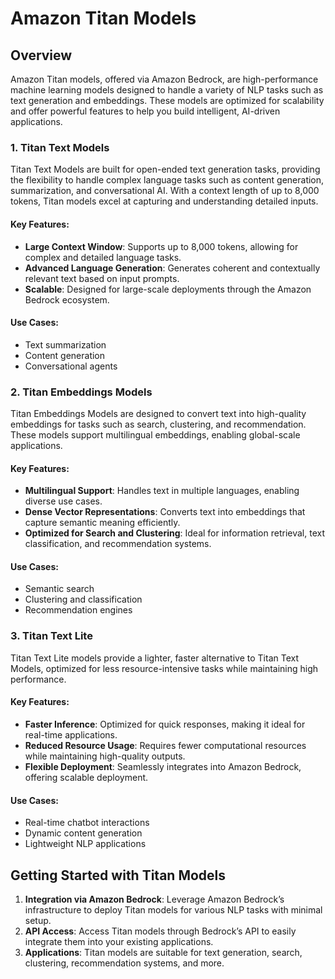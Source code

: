 # Amazon Titan Models

## Overview

Amazon Titan models, offered via Amazon Bedrock, are high-performance machine learning models designed to handle a
variety of NLP tasks such as text generation and embeddings. These models are optimized for scalability and offer
powerful features to help you build intelligent, AI-driven applications.

### 1. Titan Text Models

Titan Text Models are built for open-ended text generation tasks, providing the flexibility to handle complex language
tasks such as content generation, summarization, and conversational AI. With a context length of up to 8,000 tokens,
Titan models excel at capturing and understanding detailed inputs.

#### Key Features:

- **Large Context Window**: Supports up to 8,000 tokens, allowing for complex and detailed language tasks.
- **Advanced Language Generation**: Generates coherent and contextually relevant text based on input prompts.
- **Scalable**: Designed for large-scale deployments through the Amazon Bedrock ecosystem.

#### Use Cases:

- Text summarization
- Content generation
- Conversational agents

### 2. Titan Embeddings Models

Titan Embeddings Models are designed to convert text into high-quality embeddings for tasks such as search, clustering,
and recommendation. These models support multilingual embeddings, enabling global-scale applications.

#### Key Features:

- **Multilingual Support**: Handles text in multiple languages, enabling diverse use cases.
- **Dense Vector Representations**: Converts text into embeddings that capture semantic meaning efficiently.
- **Optimized for Search and Clustering**: Ideal for information retrieval, text classification, and recommendation
  systems.

#### Use Cases:

- Semantic search
- Clustering and classification
- Recommendation engines

### 3. Titan Text Lite

Titan Text Lite models provide a lighter, faster alternative to Titan Text Models, optimized for less resource-intensive
tasks while maintaining high performance.

#### Key Features:

- **Faster Inference**: Optimized for quick responses, making it ideal for real-time applications.
- **Reduced Resource Usage**: Requires fewer computational resources while maintaining high-quality outputs.
- **Flexible Deployment**: Seamlessly integrates into Amazon Bedrock, offering scalable deployment.

#### Use Cases:

- Real-time chatbot interactions
- Dynamic content generation
- Lightweight NLP applications

## Getting Started with Titan Models

1. **Integration via Amazon Bedrock**: Leverage Amazon Bedrock’s infrastructure to deploy Titan models for various NLP
   tasks with minimal setup.
2. **API Access**: Access Titan models through Bedrock’s API to easily integrate them into your existing applications.
3. **Applications**: Titan models are suitable for text generation, search, clustering, recommendation systems, and
   more.
